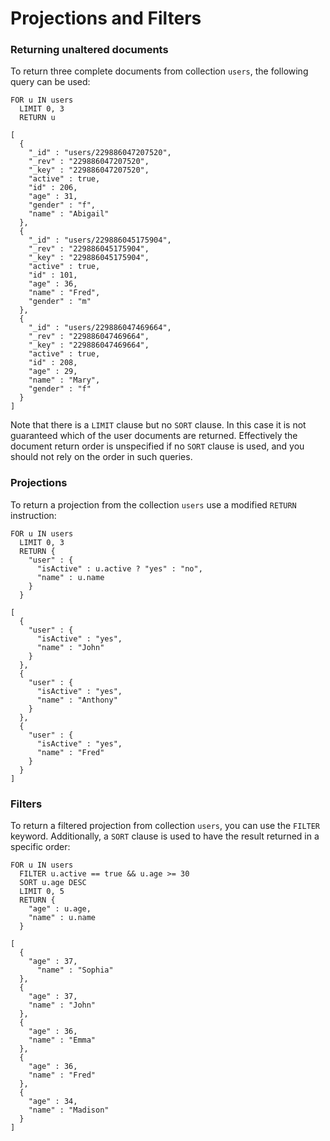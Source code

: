 <a name="projections_and_filters"></a>
# Projections and Filters

<a name="returning_unaltered_documents"></a>
### Returning unaltered documents

To return three complete documents from collection `users`, the following query can be used:

    FOR u IN users 
      LIMIT 0, 3
      RETURN u

    [ 
      { 
        "_id" : "users/229886047207520", 
        "_rev" : "229886047207520", 
        "_key" : "229886047207520", 
        "active" : true, 
        "id" : 206, 
        "age" : 31, 
        "gender" : "f", 
        "name" : "Abigail" 
      }, 
      { 
        "_id" : "users/229886045175904", 
        "_rev" : "229886045175904", 
        "_key" : "229886045175904", 
        "active" : true, 
        "id" : 101, 
        "age" : 36, 
        "name" : "Fred", 
        "gender" : "m" 
      }, 
      { 
        "_id" : "users/229886047469664", 
        "_rev" : "229886047469664", 
        "_key" : "229886047469664", 
        "active" : true, 
        "id" : 208, 
        "age" : 29, 
        "name" : "Mary", 
        "gender" : "f" 
      }
    ]

Note that there is a `LIMIT` clause but no `SORT` clause. In this case it is not guaranteed
which of the user documents are returned. Effectively the document return order is unspecified
if no `SORT` clause is used, and you should not rely on the order in such queries.

<a name="projections"></a>
### Projections


To return a projection from the collection `users` use a modified `RETURN` instruction:

    FOR u IN users 
      LIMIT 0, 3
      RETURN { 
        "user" : { 
          "isActive" : u.active ? "yes" : "no", 
          "name" : u.name 
        } 
      }

    [ 
      { 
        "user" : { 
          "isActive" : "yes", 
          "name" : "John" 
        } 
      }, 
      { 
        "user" : { 
          "isActive" : "yes", 
          "name" : "Anthony" 
        } 
      }, 
      { 
        "user" : { 
          "isActive" : "yes", 
          "name" : "Fred" 
        } 
      }
    ]

<a name="filters"></a>
### Filters

To return a filtered projection from collection `users`, you can use the
`FILTER` keyword. Additionally, a `SORT` clause is used to have the result
returned in a specific order:

    FOR u IN users 
      FILTER u.active == true && u.age >= 30
      SORT u.age DESC
      LIMIT 0, 5
      RETURN { 
        "age" : u.age, 
        "name" : u.name 
      }

    [ 
      { 
        "age" : 37, 
          "name" : "Sophia" 
      }, 
      { 
        "age" : 37, 
        "name" : "John" 
      }, 
      { 
        "age" : 36, 
        "name" : "Emma" 
      }, 
      { 
        "age" : 36, 
        "name" : "Fred" 
      }, 
      { 
        "age" : 34, 
        "name" : "Madison" 
      } 
    ]
